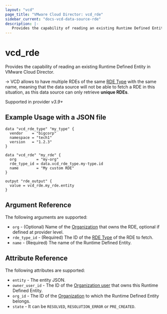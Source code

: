 ```yaml
---
layout: "vcd"
page_title: "VMware Cloud Director: vcd_rde"
sidebar_current: "docs-vcd-data-source-rde"
description: |-
   Provides the capability of reading an existing Runtime Defined Entity in VMware Cloud Director.
---
```


# vcd\_rde

Provides the capability of reading an existing Runtime Defined Entity in VMware Cloud Director.

-> VCD allows to have multiple RDEs of the same [RDE Type](/providers/vmware/vcd/latest/docs/resources/rde_type) with
the same name, meaning that the data source will not be able to fetch a RDE in this situation, as this data source
can only retrieve **unique RDEs**.

Supported in provider *v3.9+*

## Example Usage with a JSON file

```hcl
data "vcd_rde_type" "my_type" {
  vendor    = "bigcorp"
  namespace = "tech1"
  version   = "1.2.3"
}

data "vcd_rde" "my_rde" {
  org         = "my-org"
  rde_type_id = data.vcd_rde_type.my-type.id
  name        = "My custom RDE"
}

output "rde_output" {
  value = vcd_rde.my_rde.entity
}
```

## Argument Reference

The following arguments are supported:

* `org` - (Optional) Name of the [Organization](/providers/vmware/vcd/latest/docs/data-sources/org) that owns the RDE, optional if defined at provider level.
* `rde_type_id` - (Required) The ID of the [RDE Type](/providers/vmware/vcd/latest/docs/data-sources/rde_type) of the RDE to fetch.
* `name` - (Required) The name of the Runtime Defined Entity.

## Attribute Reference

The following attributes are supported:

* `entity` - The entity JSON.
* `owner_user_id` - The ID of the [Organization user](/providers/vmware/vcd/latest/docs/resources/org_user) that owns this Runtime Defined Entity.
* `org_id` - The ID of the [Organization](/providers/vmware/vcd/latest/docs/resources/org) to which the Runtime Defined Entity belongs.
* `state` - It can be `RESOLVED`, `RESOLUTION_ERROR` or `PRE_CREATED`.
